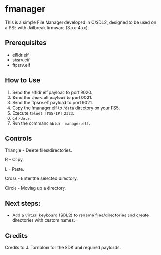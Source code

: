 # fmanager

This is a simple File Manager developed in C/SDL2, designed to be used on a PS5 with Jailbreak firmware (3.xx-4.xx).

## Prerequisites
- elfldr.elf
- shsrv.elf
- ftpsrv.elf

## How to Use
1. Send the elfldr.elf payload to port 9020.
2. Send the shsrv.elf payload to port 9021.
3. Send the ftpsrv.elf payload to port 9021.
4. Copy the fmanager.elf to `/data` directory on your PS5.
5. Execute `telnet [PS5-IP] 2323`.
6. cd `/data`.
6. Run the command `hbldr fmanager.elf`.

## Controls

Triangle - Delete files/directories.

R - Copy.

L - Paste.

Cross - Enter the selected directory.

Circle - Moving up a directory.

## Next steps:

- Add a virtual keyboard (SDL2) to rename files/directories and create directories with custom names.

## Credits
Credits to J. Tornblom for the SDK and required payloads.
